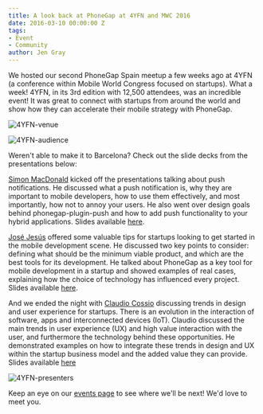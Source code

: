 ```yaml
---
title: A look back at PhoneGap at 4YFN and MWC 2016
date: 2016-03-10 00:00:00 Z
tags:
- Event
- Community
author: Jen Gray
---
```


We hosted our second PhoneGap Spain meetup a few weeks ago at 4YFN (a conference within Mobile World Congress focused on startups). What a week! 4YFN, in its 3rd edition with 12,500 attendees, was an incredible event! It was great to connect with startups from around the world and show how they can accelerate their mobile strategy with PhoneGap.

![4YFN-venue](/blog/uploads/2016-03/4yfn-1.jpg)

![4YFN-audience](/blog/uploads/2016-03/4yfn-2.jpg)

Weren't able to make it to Barcelona? Check out the slide decks from the presentations below:

[Simon MacDonald](https://twitter.com/macdonst) kicked off the presentations talking about push notifications. He discussed what a push notification is, why they are important to mobile developers, how to use them effectively, and most importantly, how not to annoy your users. He also went over design goals behind phonegap-plugin-push and how to add push functionality to your hybrid applications. Slides available [here](http://slides.com/simonmacdonald/push#/).

[José Jesús](https://twitter.com/JoseJ_PR) offered some valuable tips for startups looking to get started in the mobile development scene. He discussed two key points to consider: defining what should be the minimum viable product, and which are the best tools for its development. He talked about PhoneGap as a key tool for mobile development in a startup and showed examples of real cases, explaining how the choice of technology has influenced every project. Slides available [here](http://slides.com/josej_pr/phonegapspainbcn2016).

And we ended the night with [Claudio Cossio](https://twitter.com/ccossio) discussing trends in design and user experience for startups.
There is an evolution in the interaction of software, apps and interconnected devices (IoT). Claudio discussed the main trends in user experience (UX) and high value interaction with the user, and furthermore the technology behind these opportunities. He demonstrated examples on how to integrate these trends in design and UX within the startup business model and the added value they can provide. Slides available [here](http://www.slideshare.net/ccossio/ux-trends-for-startups-leveraging-voice-text-phonegap-meetup-4yfn-mwc)

![4YFN-presenters](/blog/uploads/2016-03/4yfn-3.jpg)

Keep an eye on our [events page](https://phonegap.com/event/) to see where we'll be next! We'd love to meet you.
